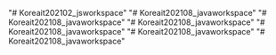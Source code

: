 "# Koreait202102_jsworkspace" 
"# Koreait202108_javaworkspace" 
"# Koreait202108_javaworkspace" 
"# Koreait202108_javaworkspace" 
"# Koreait202108_javaworkspace" 
"# Koreait202108_javaworkspace" 
"# Koreait202108_javaworkspace" 
